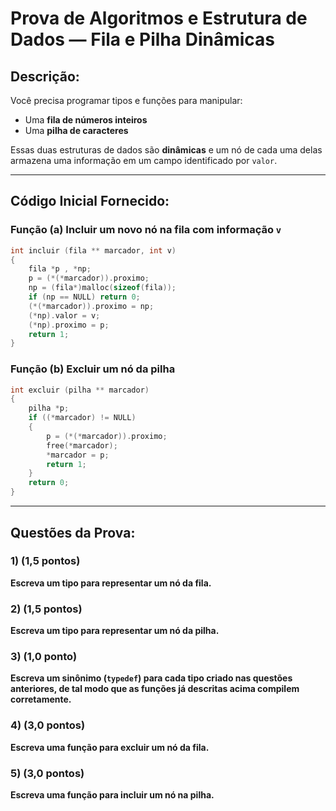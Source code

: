 # Prova de Algoritmos e Estrutura de Dados — Fila e Pilha Dinâmicas

## Descrição:

Você precisa programar tipos e funções para manipular:

* Uma **fila de números inteiros**
* Uma **pilha de caracteres**

Essas duas estruturas de dados são **dinâmicas** e um nó de cada uma delas armazena uma informação em um campo identificado por `valor`.

---

## Código Inicial Fornecido:

### Função (a) Incluir um novo nó na fila com informação `v`

```c
int incluir (fila ** marcador, int v)
{
    fila *p , *np;
    p = (*(*marcador)).proximo;
    np = (fila*)malloc(sizeof(fila));
    if (np == NULL) return 0;
    (*(*marcador)).proximo = np;
    (*np).valor = v;
    (*np).proximo = p;
    return 1;
}
```

### Função (b) Excluir um nó da pilha

```c
int excluir (pilha ** marcador)
{
    pilha *p;
    if ((*marcador) != NULL)
    {
        p = (*(*marcador)).proximo;
        free(*marcador);
        *marcador = p;
        return 1;
    }
    return 0;
}
```

---

## Questões da Prova:

### 1) (1,5 pontos)

**Escreva um tipo para representar um nó da fila.**

### 2) (1,5 pontos)

**Escreva um tipo para representar um nó da pilha.**

### 3) (1,0 ponto)

**Escreva um sinônimo (`typedef`) para cada tipo criado nas questões anteriores, de tal modo que as funções já descritas acima compilem corretamente.**

### 4) (3,0 pontos)

**Escreva uma função para excluir um nó da fila.**

### 5) (3,0 pontos)

**Escreva uma função para incluir um nó na pilha.**
